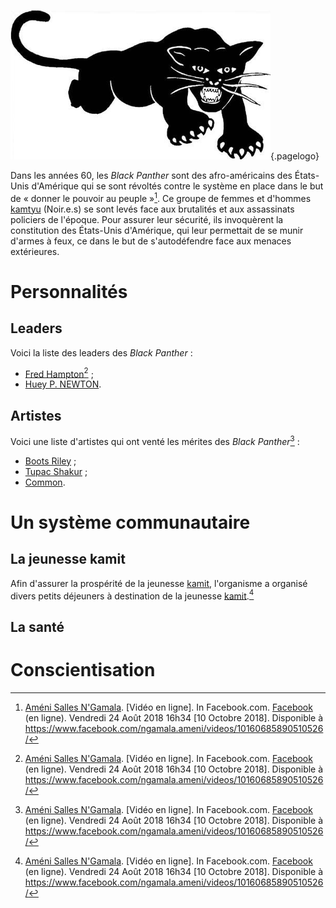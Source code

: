<!-- TITLE: Black Panther -->
<!-- SUBTITLE: Présentation des Black Panther -->

![Bpp Logo](/uploads/logo/bpp-logo.png "Black Panther logo"){.pagelogo}

Dans les années 60, les *Black Panther* sont des afro-américains des États-Unis d'Amérique qui se sont révoltés contre le système en place dans le but de « donner le pouvoir au peuple »[^1].
Ce groupe de femmes et d'hommes [kamtyu]() (Noir.e.s) se sont levés face aux brutalités et aux assassinats policiers de l'époque. Pour assurer leur sécurité, ils invoquèrent la constitution des États-Unis d'Amérique, qui leur permettait de se munir d'armes à feux, ce dans le but de s'autodéfendre face aux menaces extérieures.

# Personnalités
## Leaders
Voici la liste des leaders des *Black Panther* :
* [Fred Hampton]()[^1] ;
* [Huey P. NEWTON]().

## Artistes
Voici une liste d'artistes qui ont venté les mérites des *Black Panther*[^1] :
* [Boots Riley]() ;
* [Tupac Shakur]() ;
* [Common]().

# Un système communautaire
## La jeunesse kamit
Afin d'assurer la prospérité de la jeunesse [kamit](), l'organisme a organisé divers petits déjeuners à destination de la jeunesse [kamit]().[^1]
## La santé

# Conscientisation


[^1]: [Améni Salles N'Gamala](https://www.facebook.com/ngamala.ameni?eid=ARDlKGy1O9Eazm0P9VfQbjm8ciBWjF1TV17RrEcXv-AWl77mG8KDe2ccgc0hhsKv2pKu7eTkTpRWaq1e). [Vidéo en ligne]. In Facebook.com. [Facebook](https://www.facebook.com) (en ligne). Vendredi 24 Août 2018 16h34 [10 Octobre 2018]. Disponible à https://www.facebook.com/ngamala.ameni/videos/10160685890510526/
